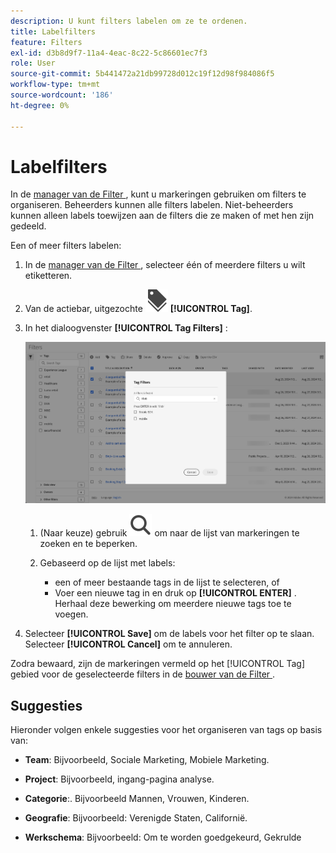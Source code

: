 ```yaml
---
description: U kunt filters labelen om ze te ordenen.
title: Labelfilters
feature: Filters
exl-id: d3b8d9f7-11a4-4eac-8c22-5c86601ec7f3
role: User
source-git-commit: 5b441472a21db99728d012c19f12d98f984086f5
workflow-type: tm+mt
source-wordcount: '186'
ht-degree: 0%

---
```


# Labelfilters

In de [ manager van de Filter ](manage-filters.md), kunt u markeringen gebruiken om filters te organiseren. Beheerders kunnen alle filters labelen. Niet-beheerders kunnen alleen labels toewijzen aan de filters die ze maken of met hen zijn gedeeld.

Een of meer filters labelen:

1. In de [ manager van de Filter ](manage-filters.md), selecteer één of meerdere filters u wilt etiketteren.
1. Van de actiebar, uitgezochte ![ Etiketten ](/help/assets/icons/Labels.svg) **[!UICONTROL Tag]**.
1. In het dialoogvenster **[!UICONTROL Tag Filters]** :

   ![ de dialoog van de Filters van de Markering ](assets/tag-filter-dialog.png)

   1. (Naar keuze) gebruik ![ Onderzoek ](/help/assets/icons/Search.svg) om naar de lijst van markeringen te zoeken en te beperken.

   2. Gebaseerd op de lijst met labels:

      * een of meer bestaande tags in de lijst te selecteren, of
      * Voer een nieuwe tag in en druk op **[!UICONTROL ENTER]** . Herhaal deze bewerking om meerdere nieuwe tags toe te voegen.

1. Selecteer **[!UICONTROL Save]** om de labels voor het filter op te slaan. Selecteer **[!UICONTROL Cancel]** om te annuleren.

Zodra bewaard, zijn de markeringen vermeld op het [!UICONTROL Tag] gebied voor de geselecteerde filters in de [ bouwer van de Filter ](filter-builder.md).


## Suggesties

Hieronder volgen enkele suggesties voor het organiseren van tags op basis van:

* **Team**: Bijvoorbeeld, Sociale Marketing, Mobiele Marketing.

* **Project**: Bijvoorbeeld, ingang-pagina analyse.

* **Categorie**:. Bijvoorbeeld Mannen, Vrouwen, Kinderen.

* **Geografie**: Bijvoorbeeld: Verenigde Staten, Californië.

* **Werkschema**: Bijvoorbeeld: Om te worden goedgekeurd, Gekrulde

